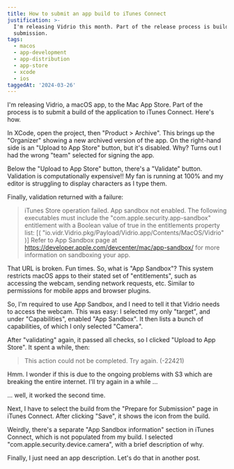 ```yaml
---
title: How to submit an app build to iTunes Connect
justification: >-
  I'm releasing Vidrio this month. Part of the release process is build
  submission.
tags:
  - macos
  - app-development
  - app-distribution
  - app-store
  - xcode
  - ios
taggedAt: '2024-03-26'
---
```


I'm releasing Vidrio, a macOS app, to the Mac App Store. Part of the process is to submit a build of the application to iTunes Connect. Here's how.

In XCode, open the project, then "Product > Archive". This brings up the "Organizer" showing a new archived version of the app. On the right-hand side is an "Upload to App Store" button, but it's disabled. Why? Turns out I had the wrong "team" selected for signing the app.

Below the "Upload to App Store" button, there's a "Validate" button. Validation is computationally expensive!! My fan is running at 100% and my editor is struggling to display characters as I type them.

Finally, validation returned with a failure:

> iTunes Store operation failed.
> App sandbox not enabled. The following executables must include the "com.apple.security.app-sandbox" entitlement with a Boolean value of true in the entitlements property list: [( "io.vidr.Vidrio.pkg/Payload/Vidrio.app/Contents/MacOS/Vidrio" )] Refer to App Sandbox page at https://developer.apple.com/devcenter/mac/app-sandbox/ for more information on sandboxing your app.

That URL is broken. Fun times. So, what is "App Sandbox"? This system restricts macOS apps to their stated set of "entitlements", such as accessing the webcam, sending network requests, etc. Similar to permissions for mobile apps and browser plugins.

So, I'm required to use App Sandbox, and I need to tell it that Vidrio needs to access the webcam. This was easy: I selected my only "target", and under "Capabilities", enabled "App Sandbox". It then lists a bunch of capabilities, of which I only selected "Camera".

After "validating" again, it passed all checks, so I clicked "Upload to App Store". It spent a while, then:

> This action could not be completed. Try again. (-22421)

Hmm. I wonder if this is due to the ongoing problems with S3 which are breaking the entire internet. I'll try again in a while ...

... well, it worked the second time.

Next, I have to select the build from the "Prepare for Submission" page in iTunes Connect. After clicking "Save", it shows the icon from the build.

Weirdly, there's a separate "App Sandbox information" section in iTunes Connect, which is not populated from my build. I selected "com.apple.security.device.camera", with a brief description of why.

Finally, I just need an app description. Let's do that in another post.

